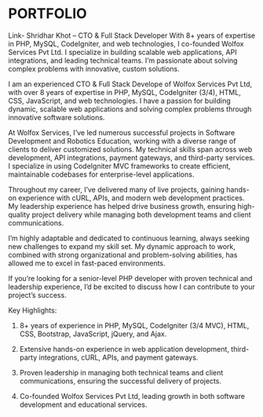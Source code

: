 # PORTFOLIO
Link-
Shridhar Khot – CTO & Full Stack Developer With 8+ years of expertise in PHP, MySQL, CodeIgniter, and web technologies, I co-founded Wolfox Services Pvt Ltd. I specialize in building scalable web applications, API integrations, and leading technical teams. I’m passionate about solving complex problems with innovative, custom solutions.

I am an experienced CTO & Full Stack Develope  of Wolfox Services Pvt Ltd, with over 8 years of expertise in PHP, MySQL, CodeIgniter (3/4), HTML, CSS, JavaScript, and web technologies. I have a passion for building dynamic, scalable web applications and solving complex problems through innovative software solutions.

At Wolfox Services, I’ve led numerous successful projects in Software Development and Robotics Education, working with a diverse range of clients to deliver customized solutions. My technical skills span across web development, API integrations, payment gateways, and third-party services. I specialize in using CodeIgniter MVC frameworks to create efficient, maintainable codebases for enterprise-level applications.

Throughout my career, I’ve delivered many of live projects, gaining hands-on experience with cURL, APIs, and modern web development practices. My leadership experience has helped drive business growth, ensuring high-quality project delivery while managing both development teams and client communications.

I’m highly adaptable and dedicated to continuous learning, always seeking new challenges to expand my skill set. My dynamic approach to work, combined with strong organizational and problem-solving abilities, has allowed me to excel in fast-paced environments.

If you’re looking for a senior-level PHP developer with proven technical and leadership experience, I’d be excited to discuss how I can contribute to your project’s success.

Key Highlights:
1. 8+ years of experience in PHP, MySQL, CodeIgniter (3/4 MVC), HTML, CSS, Bootstrap, JavaScript, jQuery, and Ajax.

2. Extensive hands-on experience in web application development, third-party integrations, cURL, APIs, and payment gateways.

3. Proven leadership in managing both technical teams and client communications, ensuring the successful delivery of projects.

4. Co-founded Wolfox Services Pvt Ltd, leading growth in both software development and educational services.
